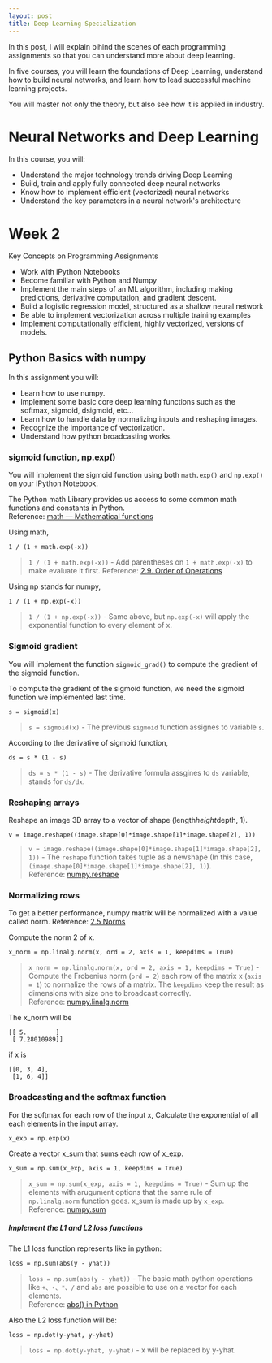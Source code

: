 ```yaml
---
layout: post
title: Deep Learning Specialization
---
```


In this post, I will explain bihind the scenes of each programming assignments so that you can understand more about deep learning.

In five courses, you will learn the foundations of Deep Learning, understand how to build neural networks, and learn how to lead successful machine learning projects.

You will master not only the theory, but also see how it is applied in industry.

# Neural Networks and Deep Learning

In this course, you will:
- Understand the major technology trends driving Deep Learning
- Build, train and apply fully connected deep neural networks
- Know how to implement efficient (vectorized) neural networks
- Understand the key parameters in a neural network's architecture

# Week 2

Key Concepts on Programming Assignments
- Work with iPython Notebooks
- Become familiar with Python and Numpy
- Implement the main steps of an ML algorithm, including making predictions, derivative computation, and gradient descent.
- Build a logistic regression model, structured as a shallow neural network
- Be able to implement vectorization across multiple training examples
- Implement computationally efficient, highly vectorized, versions of models.

## Python Basics with numpy

In this assignment you will:

- Learn how to use numpy.
- Implement some basic core deep learning functions such as the softmax, sigmoid, dsigmoid, etc...
- Learn how to handle data by normalizing inputs and reshaping images.
- Recognize the importance of vectorization.
- Understand how python broadcasting works.

### sigmoid function, np.exp()

You will implement the sigmoid function using both `math.exp()` and `np.exp()` on your iPython Notebook.

The Python math Library provides us access to some common math functions and constants in Python.  
Reference: [math — Mathematical functions](https://docs.python.org/3/library/math.html)

Using math,

```
1 / (1 + math.exp(-x))
```

> `1 / (1 + math.exp(-x))` - Add parentheses on `1 + math.exp(-x)` to make evaluate it first.
> Reference: [2.9. Order of Operations](https://runestone.academy/runestone/books/published/thinkcspy/SimplePythonData/OrderofOperations.html)

Using np stands for numpy,

```
1 / (1 + np.exp(-x))
```

> `1 / (1 + np.exp(-x))` - Same above, but `np.exp(-x)` will apply the exponential function to every element of x.

### Sigmoid gradient

You will implement the function `sigmoid_grad()` to compute the gradient of the sigmoid function.

To compute the gradient of the sigmoid function, we need the sigmoid function we implemented last time.

```
s = sigmoid(x)
```

> `s = sigmoid(x)` - The previous `sigmoid` function assignes to variable `s`.

According to the derivative of sigmoid function,

```
ds = s * (1 - s)
```

> `ds = s * (1 - s)` - The derivative formula assgines to `ds` variable, stands for `ds/dx`.

### Reshaping arrays

Reshape an image 3D array to a vector of shape (length*height*depth, 1).

```
v = image.reshape((image.shape[0]*image.shape[1]*image.shape[2], 1))
```

> `v = image.reshape((image.shape[0]*image.shape[1]*image.shape[2], 1))` - The `reshape` function takes tuple as a newshape (In this case, `(image.shape[0]*image.shape[1]*image.shape[2], 1)`).  
Reference: [numpy.reshape](https://docs.scipy.org/doc/numpy/reference/generated/numpy.reshape.html#numpy.reshape)

### Normalizing rows

To get a better performance, numpy matrix will be normalized with a value called norm.
Reference: [2.5 Norms](https://hadrienj.github.io/posts/Deep-Learning-Book-Series-2.5-Norms/)

Compute the norm 2 of x.

```
x_norm = np.linalg.norm(x, ord = 2, axis = 1, keepdims = True)
```

> `x_norm = np.linalg.norm(x, ord = 2, axis = 1, keepdims = True)` - Compute the Frobenius norm (`ord = 2`) each row of the matrix x (`axis = 1`) to normalize the rows of a matrix. The `keepdims` keep the result as dimensions with size one to broadcast correctly.  
> Reference: [numpy.linalg.norm](https://docs.scipy.org/doc/numpy/reference/generated/numpy.linalg.norm.html)

The x_norm will be

```
[[ 5.        ]
 [ 7.28010989]]
```

if x is

```
[[0, 3, 4],
 [1, 6, 4]]
```

### Broadcasting and the softmax function

For the softmax for each row of the input x, Calculate the exponential of all each elements in the input array.

```
x_exp = np.exp(x)
```

Create a vector x_sum that sums each row of x_exp.

```
x_sum = np.sum(x_exp, axis = 1, keepdims = True)
```

> `x_sum = np.sum(x_exp, axis = 1, keepdims = True)` - Sum up the elements with arugument options that the same rule of `np.linalg.norm` function goes. x_sum is made up by `x_exp`.  
> Reference: [numpy.sum](https://docs.scipy.org/doc/numpy/reference/generated/numpy.sum.html)

##### Implement the L1 and L2 loss functions

The L1 loss function represents like in python:

```
loss = np.sum(abs(y - yhat))
```

> `loss = np.sum(abs(y - yhat))` -  The basic math python operations like `+、-、*、/` and `abs` are possible to use on a vector for each elements.  
Reference: [abs() in Python](https://www.geeksforgeeks.org/abs-in-python/)

Also the L2 loss function will be:

```
loss = np.dot(y-yhat, y-yhat)
```

> `loss = np.dot(y-yhat, y-yhat)` - x will be replaced by y-yhat.

